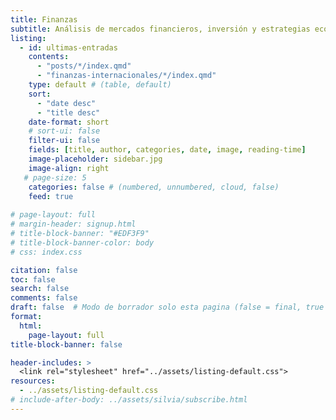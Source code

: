```yaml
---
title: Finanzas
subtitle: Análisis de mercados financieros, inversión y estrategias económicas. Publicaciones sobre valoración de activos, teoría de portafolio, gestión de riesgos y economía financiera aplicada.
listing:
  - id: ultimas-entradas
    contents: 
      - "posts/*/index.qmd"
      - "finanzas-internacionales/*/index.qmd"
    type: default # (table, default)
    sort: 
      - "date desc"
      - "title desc"
    date-format: short
    # sort-ui: false
    filter-ui: false
    fields: [title, author, categories, date, image, reading-time]
    image-placeholder: sidebar.jpg
    image-align: right
   # page-size: 5
    categories: false # (numbered, unnumbered, cloud, false)
    feed: true
    
# page-layout: full
# margin-header: signup.html
# title-block-banner: "#EDF3F9"
# title-block-banner-color: body
# css: index.css

citation: false
toc: false
search: false
comments: false
draft: false  # Modo de borrador solo esta pagina (false = final, true = borrador)
format: 
  html: 
    page-layout: full
title-block-banner: false

header-includes: >
  <link rel="stylesheet" href="../assets/listing-default.css">
resources:
  - ../assets/listing-default.css
# include-after-body: ../assets/silvia/subscribe.html
---
```






<script data-name="BMC-Widget" data-cfasync="false" src="https://cdnjs.buymeacoffee.com/1.0.0/widget.prod.min.js" data-id="achalmaedison" data-description="Support me on Buy me a coffee!" data-message="¡Apóyame con un café! ☕✨
Si disfrutas mis blogs y artículos sobre economía, finanzas y análisis de datos, tu apoyo me ayudará a seguir creando contenido de calidad. ¡Gracias por contribuir a este espacio de aprendizaje! 🚀📚" data-color="#FF5F5F" data-position="Right" data-x_margin="18" data-y_margin="18"></script>